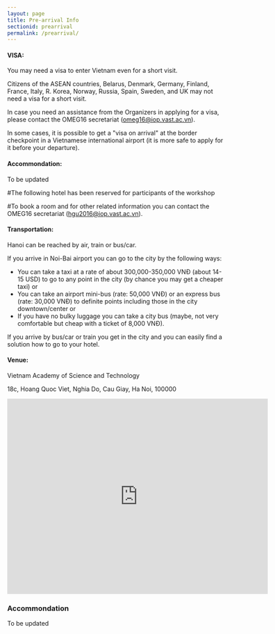 ```yaml
---
layout: page
title: Pre-arrival Info
sectionid: prearrival
permalink: /prearrival/
---
```


#### VISA:

You may need a visa to enter Vietnam even for a short visit.

Citizens of the ASEAN countries, Belarus, Denmark, Germany, Finland, France, Italy, R. Korea, Norway, Russia, Spain, Sweden, and UK may not need a visa for a short visit.

In case you need an assistance from the Organizers in applying for a visa, please contact the OMEG16 secretariat (omeg16@iop.vast.ac.vn). 

In some cases, it is possible to get a "visa on arrival" at the border checkpoint in a Vietnamese international airport (it is more safe to apply for it before your departure).

#### Accommondation:

To be updated

#The following hotel has been reserved for participants of the workshop

#To book a room and for other related information you can contact the OMEG16 secretariat (hgu2016@iop.vast.ac.vn).

#### Transportation:

Hanoi can be reached by air, train or bus/car.

If you arrive in Noi-Bai airport you can go to the city by the following ways:

- You can take a taxi at a rate of about 300,000-350,000 VNĐ (about 14-15 USD) to go to any point in the city (by chance you may get a cheaper taxi) or
- You can take an airport mini-bus (rate: 50,000 VNĐ) or an express bus (rate: 30,000 VNĐ) to definite points including those in the city downtown/center or
- If you have no bulky luggage you can take a city bus (maybe, not very comfortable but cheap with a ticket of 8,000 VNĐ).

If you arrive by bus/car or train you get in the city and you can easily find a solution how to go to your hotel.


#### Venue:

Vietnam Academy of Science and Technology

18c, Hoang Quoc Viet, Nghia Do, Cau Giay, Ha Noi, 100000

<iframe src="https://www.google.com/maps/embed?pb=!1m18!1m12!1m3!1d3723.6580034383364!2d105.80013391493294!3d21.046365885988855!2m3!1f0!2f0!3f0!3m2!1i1024!2i768!4f13.1!3m3!1m2!1s0x3135ab9ab7b35461%3A0x4bc0b32a7fa37ccc!2zVmnhu4duIGjDoG4gbMOibSBraG9hIGjhu41jIHbDoCBjw7RuZyBuZ2jhu4cgVmnhu4d0IE5hbQ!5e0!3m2!1svi!2s!4v1608621069669!5m2!1svi!2s" width="600" height="450" frameborder="0" style="border:0;" allowfullscreen="" aria-hidden="false" tabindex="0"></iframe>


<p><h3 class="text-left">Accommondation</h3></p>
      <div class="row">
        <p>To be updated</p>
    </div>
